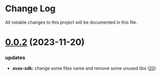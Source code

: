 
# Change Log

All notable changes to this project will be documented in this file.

# [0.0.2](https://github.com/okx/go-wallet-sdk) (2023-11-20)

### updates

- **avax-sdk:** change some files name and remove some unused libs ([20](https://github.com/okx/go-wallet-sdk/pull/20))
